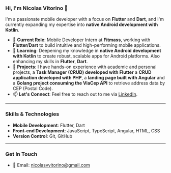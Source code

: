### Hi, I'm Nicolas Vitorino 👋

I'm a passionate mobile developer with a focus on **Flutter** and **Dart**, and I'm currently expanding my expertise into **native Android development with Kotlin**.

- 🔭 **Current Role**: Mobile Developer Intern at **Fitmass**, working with **Flutter/Dart** to build intuitive and high-performing mobile applications.
- 🌱 **Learning**: Deepening my knowledge in **native Android development with Kotlin** to create robust, scalable apps for Android platforms. Also enhancing my skills in **Flutter**, **Dart**.
- 💼 **Projects**: I have hands-on experience with academic and personal projects, a **Task Manager (CRUD) developed with Flutter** a **CRUD application developed with PHP**, a **landing page built with Angular** and a **Golang project consuming the ViaCep API** to retrieve address data by CEP (Postal Code).
- 📫 **Let's Connect**: Feel free to reach out to me via [LinkedIn](https://www.linkedin.com/in/nicolasvitorino/).

---

### Skills & Technologies
- **Mobile Development**: Flutter, Dart
- **Front-end Development**: JavaScript, TypeScript, Angular, HTML, CSS
- **Version Control**: Git, GitHub

---

### Get In Touch
- 📧 Email: nicolasvvitorino@gmail.com
